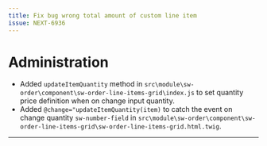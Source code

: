 ```yaml
---
title: Fix bug wrong total amount of custom line item
issue: NEXT-6936
---
```

# Administration
*  Added `updateItemQuantity` method in `src\module\sw-order\component\sw-order-line-items-grid\index.js` to set quantity price definition when on change input quantity.
*  Added `@change="updateItemQuantity(item)` to catch the event on change quantity `sw-number-field` in `src\module\sw-order\component\sw-order-line-items-grid\sw-order-line-items-grid.html.twig`.
___
